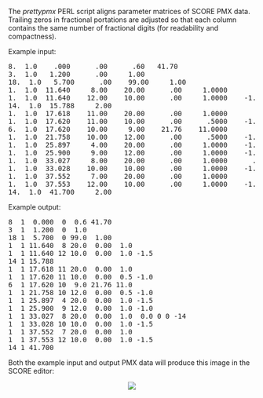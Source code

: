 The _prettypmx_ PERL script aligns parameter matrices of SCORE PMX
data.  Trailing zeros in fractional portations are adjusted so that
each column contains the same number of fractional digits (for
readability and compactness).

Example input:

<pre>
8.  1.0    .000      .00      .60   41.70
3.  1.0   1.200      .00     1.00
18.  1.0   5.700      .00    99.00     1.00
1.  1.0  11.640     8.00    20.00      .00     1.0000
1.  1.0  11.640    12.00    10.00      .00     1.0000    -1.50
14.  1.0  15.788     2.00
1.  1.0  17.618    11.00    20.00      .00     1.0000
1.  1.0  17.620    11.00    10.00      .00      .5000    -1.00      .00
6.  1.0  17.620    10.00     9.00    21.76    11.0000
1.  1.0  21.758    10.00    12.00      .00      .5000    -1.00      .00
1.  1.0  25.897     4.00    20.00      .00     1.0000    -1.50
1.  1.0  25.900     9.00    12.00      .00     1.0000    -1.00
1.  1.0  33.027     8.00    20.00      .00     1.0000      .00      .00      .00   -14.00
1.  1.0  33.028    10.00    10.00      .00     1.0000    -1.50
1.  1.0  37.552     7.00    20.00      .00     1.0000
1.  1.0  37.553    12.00    10.00      .00     1.0000    -1.50
14.  1.0  41.700     2.00
</pre>

Example output:

<pre>
8  1  0.000  0  0.6 41.70
3  1  1.200  0  1.0
18 1  5.700  0 99.0  1.00
1  1 11.640  8 20.0  0.00  1.0
1  1 11.640 12 10.0  0.00  1.0 -1.5
14 1 15.788 
1  1 17.618 11 20.0  0.00  1.0
1  1 17.620 11 10.0  0.00  0.5 -1.0
6  1 17.620 10  9.0 21.76 11.0
1  1 21.758 10 12.0  0.00  0.5 -1.0
1  1 25.897  4 20.0  0.00  1.0 -1.5
1  1 25.900  9 12.0  0.00  1.0 -1.0
1  1 33.027  8 20.0  0.00  1.0  0.0 0 0 -14
1  1 33.028 10 10.0  0.00  1.0 -1.5
1  1 37.552  7 20.0  0.00  1.0
1  1 37.553 12 10.0  0.00  1.0 -1.5
14 1 41.700
</pre>

Both the example input and output PMX data will produce this image in the SCORE editor:

<center>
   <img src="http://raw.github.com/craigsapp/prettypmx/master/example/example.svg">
</center>


